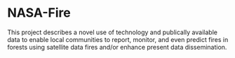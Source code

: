 # NASA-Fire
This project describes a novel use of technology and publically available data to enable local communities to report, monitor, and even predict fires in forests using satellite data fires and/or enhance present data dissemination.
